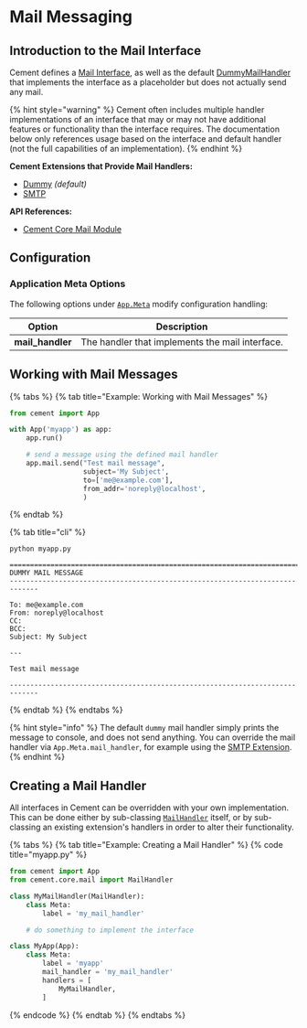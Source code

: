 # Mail Messaging

## Introduction to the Mail Interface

Cement defines a [Mail Interface](https://cement.readthedocs.io/en/3.0/api/core/mail/#cement.core.mail.MailInterface), as well as the default [DummyMailHandler](https://docs.builtoncement.com/%7B%7B%20version%20%7D%7D/api/ext/ext\_dummy.html#cement.ext.ext\_dummy.DummyMailHandler) that implements the interface as a placeholder but does not actually send any mail.

{% hint style="warning" %}
Cement often includes multiple handler implementations of an interface that may or may not have additional features or functionality than the interface requires. The documentation below only references usage based on the interface and default handler (not the full capabilities of an implementation).
{% endhint %}

**Cement Extensions that Provide Mail Handlers:**

* [Dummy](../extensions/dummy.md) _(default)_
* [SMTP](../extensions/smtp.md)

**API References:**

* [Cement Core Mail Module](https://cement.readthedocs.io/en/3.0/api/core/mail)

## **Configuration**

### **Application Meta Options**

The following options under [`App.Meta`](https://cement.readthedocs.io/en/3.0/api/core/foundation/#cement.core.foundation.App.Meta) modify configuration handling:

| **Option**        | **Description**                                 |
| ----------------- | ----------------------------------------------- |
| **mail\_handler** | The handler that implements the mail interface. |

## Working with Mail Messages

{% tabs %}
{% tab title="Example: Working with Mail Messages" %}
```python
from cement import App

with App('myapp') as app:
    app.run()

    # send a message using the defined mail handler
    app.mail.send("Test mail message",
                  subject='My Subject',
                  to=['me@example.com'],
                  from_addr='noreply@localhost',
                  )
```
{% endtab %}

{% tab title="cli" %}
```
python myapp.py

=============================================================================
DUMMY MAIL MESSAGE
-----------------------------------------------------------------------------

To: me@example.com
From: noreply@localhost
CC:
BCC:
Subject: My Subject

---

Test mail message

-----------------------------------------------------------------------------
```
{% endtab %}
{% endtabs %}

{% hint style="info" %}
The default `dummy` mail handler simply prints the message to console, and does not send anything. You can override the mail handler via `App.Meta.mail_handler`, for example using the [SMTP Extension](../extensions/smtp.md).
{% endhint %}

## Creating a Mail Handler

All interfaces in Cement can be overridden with your own implementation. This can be done either by sub-classing [`MailHandler`](https://cement.readthedocs.io/en/3.0/api/core/mail/#cement.core.mail.MailHandler) itself, or by sub-classing an existing extension's handlers in order to alter their functionality.

{% tabs %}
{% tab title="Example: Creating a Mail Handler" %}
{% code title="myapp.py" %}
```python
from cement import App
from cement.core.mail import MailHandler

class MyMailHandler(MailHandler):
    class Meta:
        label = 'my_mail_handler'

    # do something to implement the interface

class MyApp(App):
    class Meta:
        label = 'myapp'
        mail_handler = 'my_mail_handler'
        handlers = [
            MyMailHandler,
        ]
```
{% endcode %}
{% endtab %}
{% endtabs %}
